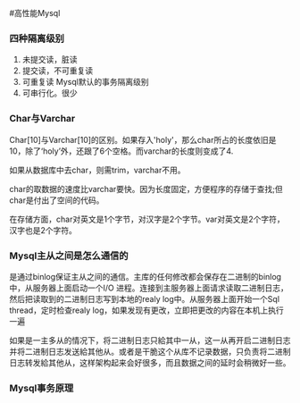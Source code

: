 #高性能Mysql

### 四种隔离级别
1. 未提交读，脏读  
2. 提交读，不可重复读  
3. 可重复读 Mysql默认的事务隔离级别
4. 可串行化。很少

### Char与Varchar
Char[10]与Varchar[10]的区别。如果存入'holy'，那么char所占的长度依旧是10，除了‘holy’外，还跟了6个空格。而varchar的长度则变成了4.  

如果从数据库中去char，则需trim，varchar不用。

char的取数据的速度比varchar要快。因为长度固定，方便程序的存储于查找;但char是付出了空间的代码。  

在存储方面，char对英文是1个字节，对汉字是2个字节。var对英文是2个字符，汉字也是2个字符。

### Mysql主从之间是怎么通信的
是通过binlog保证主从之间的通信。主库的任何修改都会保存在二进制的binlog中，从服务器上面启动一个I/O 进程。连接到主服务器上面请求读取二进制日志，然后把读取到的二进制日志写到本地的realy log中。从服务器上面开始一个Sql thread，定时检查realy log，如果发现有更改，立即把更改的内容在本机上执行一遍

如果是一主多从的情况下，将二进制日志只給其中一从，这一从再开启二进制日志并将二进制日志发送給其他从。或者是干脆这个从库不记录数据，只负责将二进制日志转发給其他从，这样架构起来会好很多，而且数据之间的延时会稍微好一些。

### Mysql事务原理
